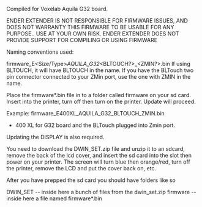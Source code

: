 Compiled for Voxelab Aquila G32 board.

ENDER EXTENDER IS NOT RESPONSIBLE FOR FIRMWARE ISSUES, AND DOES NOT WARRANTY THIS FIRMWARE TO BE USABLE FOR ANY PURPOSE.. USE AT YOUR OWN RISK.
ENDER EXTENDER DOES NOT PROVIDE SUPPORT FOR COMPILING OR USING FIRMWARE

Naming conventions used:

firmware_E<Size/Type>_AQUILA_G32_<BLTOUCH?>_<ZMIN?>.bin
  If using BLTOUCH, it will have BLTOUCH in the name.  If you have the BLTouch two pin connector connected to your ZMin port, use the one with ZMIN in the name.  

Place the firmware*.bin file in to a folder called firmware on your sd card.  Insert into the printer, turn off then turn on the printer.  Update will proceed.

Example:
firmware_E400XL_AQUILA_G32_BLTOUCH_ZMIN.bin

- 400 XL for G32 board and the BLTouch plugged into Zmin port.

Updating the DISPLAY is also required.

You need to download the DWIN_SET.zip file and unzip it to an sdcard, remove the back of the lcd cover, and insert the sd card into the slot then power on your printer.  The screen will turn blue then orange/red, turn off the printer, remove the LCD and put the cover back on, etc.

After you have prepped the sd card you should have folders like so

DWIN_SET
-- inside here a bunch of files from the dwin_set.zip
firmware
-- inside here a file named firmware*.bin

